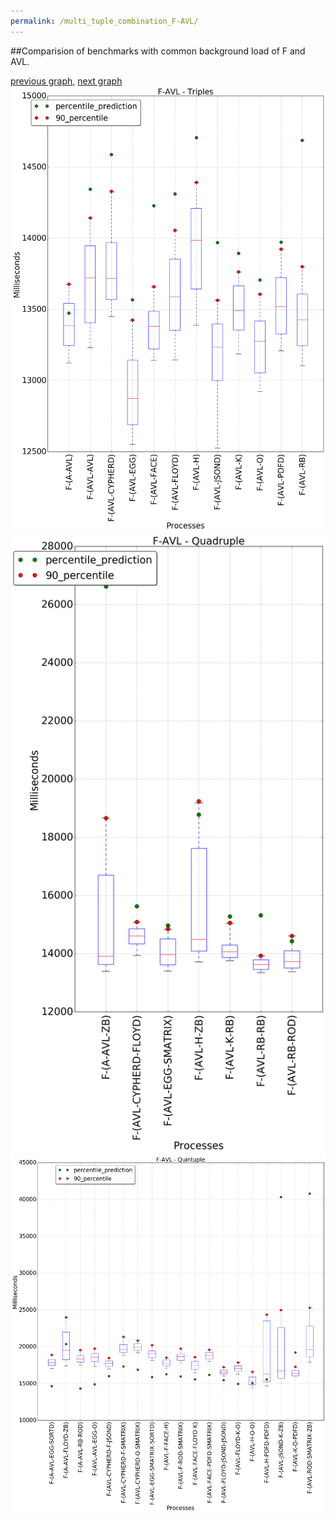 ```yaml
---
permalink: /multi_tuple_combination_F-AVL/
---
```


##Comparision of benchmarks with common background load of F and AVL.

[previous graph](../multi_tuple_combination_EGG-ZB/), [next graph](../multi_tuple_combination_F-A/)
![graph figure](./images/triple/F/F-AVL_box.png)![graph figure](./images/quadruple/F/F-AVL_box.png)![graph figure](./images/quintuple/F/F-AVL_box.png)
